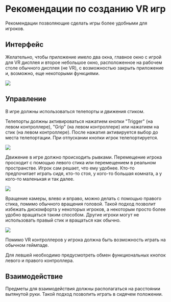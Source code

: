 ﻿# Рекомендации по созданию VR игр 
Рекомендации позволяющие сделать игры более удобными для игроков.

## Интерфейс
Желательно, чтобы приложение имело два окна, главное окно с игрой для VR дисплея и второе небольшое окно, расположенное на рабочем столе обычного дисплея (не VR), с возможностью закрыть приложение и, возможно, еще некоторыми функциями.

![](https://user-images.githubusercontent.com/9499881/27838382-5d76aadc-60fb-11e7-9a1c-a312f2dddccc.png)

## Управление
В игре должны использоваться телепорты и движения стиком. 


Телепорты должны активироваться нажатием кнопки "Trigger" (на левом контроллере), "Grip" (на левом контроллере) или нажатием на стик (на левом контроллере). После нажатия активируется выбор до места телепортации. При отпускании кнопки игрок телепортируется.

![](https://user-images.githubusercontent.com/9499881/44600183-8f685c80-a7e9-11e8-8590-24207ea8aa33.gif)


Движение в игре должно происходить рывками. Перемещение игрока просходит с помощью левого стика или перемещением в реальном пространстве. Игрок сам решает, что ему удобнее. Кто-то предпочитает играть сидя, кто-то стоя, у кого-то большая комната, а у кого-то маленькая и так далее. 

![](https://user-images.githubusercontent.com/9499881/44600157-7bbcf600-a7e9-11e8-87c7-b9719d76d6d3.gif)


Вращение камеры, влево и вправо, можно делать с помощью правого стика, помимо обычного вращения головой. Такой подход позволит избежать дискомфорта у некоторых игроков, а некоторым просто более удобно вращаться таким способом. Другие игроки могут не использовать правый стик и вращаться как обычно.

![](https://user-images.githubusercontent.com/9499881/44600210-a9a23a80-a7e9-11e8-9322-a4625e41bb92.gif)


Помимо VR контроллеров у игрока должна быть возможность играть на обычном геймпаде.


Для левшей необходимо предусмотреть обмен функциональных кнопок левого и правого контроллера.


## Взаимодействие
Предметы для взаимодействия должны располагаться на расстоянии вытянутой руки. Такой подход позволить играть в сидячем положении. 